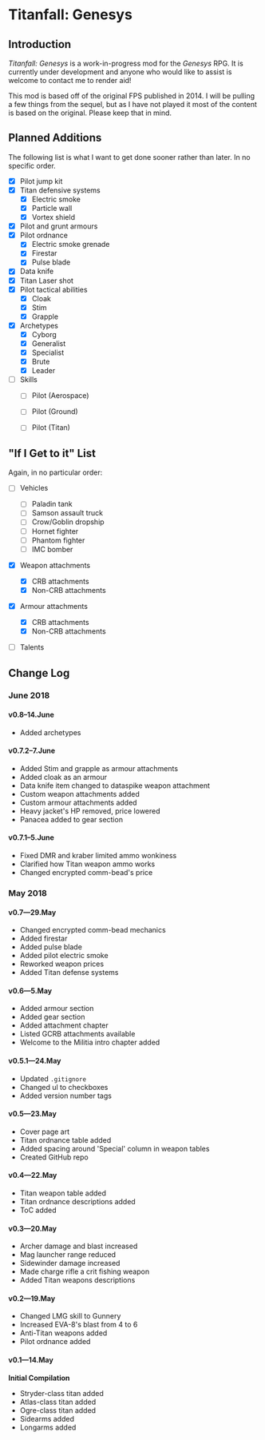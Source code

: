 # Titanfall: Genesys

## Introduction
*Titanfall: Genesys* is a work-in-progress mod for the *Genesys* RPG. It is currently under development and anyone who would like to assist is welcome to contact me to render aid!

This mod is based off of the original FPS published in 2014. I will be pulling a few things from the sequel, but as I have not played it most of the content is based on the original. Please keep that in mind.

## Planned Additions
The following list is what I want to get done sooner rather than later. In no specific order.

- [X] Pilot jump kit
- [X] Titan defensive systems
  -  [X] Electric smoke
  -  [X] Particle wall
  -  [X] Vortex shield
- [X] Pilot and grunt armours
- [X] Pilot ordnance
  -  [X] Electric smoke grenade
  -  [X] Firestar
  -  [X] Pulse blade
- [X] Data knife
- [X] Titan Laser shot
- [X] Pilot tactical abilities
  -  [X] Cloak
  -  [X] Stim
  -  [X] Grapple
- [X] Archetypes
  - [X] Cyborg
  - [X] Generalist
  - [X] Specialist
  - [X] Brute
  - [X] Leader
- [ ] Skills
  - [ ] Pilot (Aerospace)
  - [ ] Pilot (Ground)
  - [ ] Pilot (Titan)


## "If I Get to it" List
Again, in no particular order:

- [ ] Vehicles
  -  [ ] Paladin tank
  -  [ ] Samson assault truck
  -  [ ] Crow/Goblin dropship
  -  [ ] Hornet fighter
  -  [ ] Phantom fighter
  -  [ ] IMC bomber
- [X] Weapon attachments
  - [X] CRB attachments
  - [X] Non-CRB attachments
- [X] Armour attachments
  - [X] CRB attachments
  - [X] Non-CRB attachments
- [ ] Talents



## Change Log


### June 2018

#### v0.8–14.June
* Added archetypes

#### v0.7.2–7.June
* Added Stim and grapple as armour attachments
* Added cloak as an armour
* Data knife item changed to dataspike weapon attachment
* Custom weapon attachments added
* Custom armour attachments added
* Heavy jacket's HP removed, price lowered
* Panacea added to gear section


#### v0.7.1–5.June
* Fixed DMR and kraber limited ammo wonkiness
* Clarified how Titan weapon ammo works
* Changed encrypted comm-bead's price


### May 2018

#### v0.7—29.May
* Changed encrypted comm-bead mechanics
* Added firestar
* Added pulse blade
* Added pilot electric smoke
* Reworked weapon prices
* Added Titan defense systems

#### v0.6—5.May
* Added armour section
* Added gear section
* Added attachment chapter
* Listed GCRB attachments available
* Welcome to the Militia intro chapter added

#### v0.5.1—24.May
* Updated `.gitignore`
* Changed ul to checkboxes
* Added version number tags

#### v0.5—23.May
* Cover page art
* Titan ordnance table added
* Added spacing around 'Special' column in weapon tables
* Created GitHub repo

#### v0.4—22.May
* Titan weapon table added
* Titan ordnance descriptions added
* ToC added

#### v0.3—20.May
* Archer damage and blast increased
* Mag launcher range reduced
* Sidewinder damage increased
* Made charge rifle a crit fishing weapon
* Added Titan weapons descriptions

#### v0.2—19.May
* Changed LMG skill to Gunnery
* Increased EVA-8's blast from 4 to 6
* Anti-Titan weapons added
* Pilot ordnance added

#### v0.1—14.May
**Initial Compilation**

* Stryder-class titan added
* Atlas-class titan added
* Ogre-class titan added
* Sidearms added
* Longarms added





